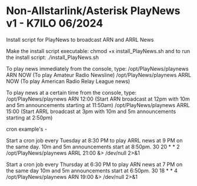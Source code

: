 # Non-Allstarlink/Asterisk PlayNews v1 - K7ILO 06/2024
Install script for PlayNews to broadcast ARN and ARRL News 

Make the install script executable: chmod +x install_PlayNews.sh
and to run the install script: ./install_PlayNews.sh


To play news immediately from the console, type:
/opt/PlayNews/playnews ARN NOW   (To play Amateur Radio Newsline)
/opt/PlayNews/playnews ARRL NOW  (To play American Radio Relay League news)

To play news at a certain time from the console, type:
/opt/PlayNews/playnews ARN 12:00   (Start ARN broadcast at 12pm with 10m and 5m announcements starting at 11:50am)
/opt/PlayNews/playnews ARRL 15:00  (Start ARRL broadcast at 3pm with 10m and 5m announcements starting at 2:50pm)

cron example's -

Start a cron job every Tuesday at 8:30 PM to play ARRL news at 9 PM on the same day.
10m and 5m announcements start at 8:50pm.
30 20 * * 2 /opt/PlayNews/playnews ARRL 21:00 &> /dev/null 2>&1

Start a cron job every Thursday at 6:30 PM to play ARN news at 7 PM on the same day
10m and 5m announcements start at 6:50pm.
30 18 * * 4 /opt/PlayNews/playnews ARN 19:00 &> /dev/null 2>&1

